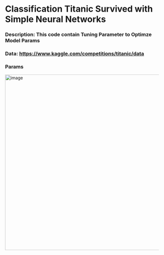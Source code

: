 # Classification Titanic Survived with Simple Neural Networks

### Description: This code contain Tuning Parameter to Optimze Model Params

### Data: https://www.kaggle.com/competitions/titanic/data

### Params
<img width="577" alt="image" src="https://user-images.githubusercontent.com/60699537/181224089-541e97d9-e26c-4ac1-b5ed-5e098cfb497f.png">

